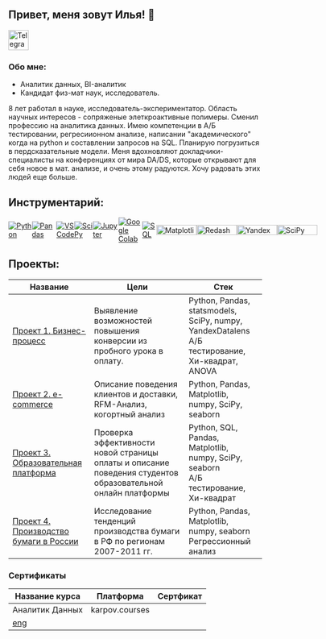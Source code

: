 ## Привет, меня зовут Илья! 👋
<a href="https://t.me/https://t.me/ostapovilya" target="_blank">
    <img src="https://upload.wikimedia.org/wikipedia/commons/8/83/Telegram_2019_Logo.svg" alt="Telegram" style="width: 40px; height: 40px;"/>
</a>

### Обо мне:
 * Аналитик данных, BI-аналитик
 * Кандидат физ-мат наук, исследователь. <span style="color: gray;"></span>
 
 8 лет работал в науке, исследователь-экспериментатор. Область научных интересов - сопряженые элеткроактивные полимеры.
Сменил профессию на аналитика данных. Имею компетенции в А/Б тестировании, регресиионном анализе, написании "академического" когда на python и составлении запросов на SQL.
Планирую погрузиться в пердсказательные модели.
Меня вдохновляют докладчики-специалисты на конференциях от мира DA/DS, которые открывают для себя новое в мат. анализе, и очень этому радуются. Хочу радовать этих людей еще больше.  
 

## Инструментарий:

<div style="display: flex; align-items: center;">   
    <a href="https://www.python.org/" target="_blank">
        <img src="https://img.shields.io/badge/Python-FFD43B?style=for-the-badge&logo=python&logoColor=blue" alt="Python" />
    </a>
    <a href="https://pandas.pydata.org/" target="_blank">
        <img src="https://img.shields.io/badge/Pandas-2C2D72?style=for-the-badge&logo=pandas&logoColor=white" alt="Pandas" />
    </a>
     <a href="https://code.visualstudio.com/" target="_blank">
        <img src="https://img.shields.io/badge/VSCode-0078D4?style=for-the-badge&logo=visual%20studio%20code&logoColor=white" alt="VS Code" />
    </a>    
    <a href="https://www.scipy.org/" target="_blank">
        <img src="https://img.shields.io/badge/SciPy-654FF0?style=for-the-badge&logo=SciPy&logoColor=white" alt="SciPy" />
    </a>
    <a href="https://jupyter.org/" target="_blank">
        <img src="https://img.shields.io/badge/Jupyter-F37626.svg?&style=for-the-badge&logo=Jupyter&logoColor=white" alt="Jupyter" />
    </a>
    <a href="https://colab.research.google.com/" target="_blank">
        <img src="https://img.shields.io/badge/Colab-F9AB00?style=for-the-badge&logo=googlecolab&color=525252" alt="Google Colab" />
    </a>
    <a href="https://www.sql.org/" target="_blank">
        <img src="https://img.shields.io/badge/PostgreSQL-316192?style=for-the-badge&logo=postgresql&logoColor=white" alt="SQL" />
    </a>
     <a href="https://matplotlib.org/" target="_blank">
        <img src="https://matplotlib.org/stable/_static/logo_light.svg" alt="Matplotlib" width="80" height="20" />
    </a>
    <a href="https://redash.io/" target="_blank">
        <img src="https://discuss.redash.io/images/logo_redash.png" alt="Redash" width="80" height="20" />
    </a>
    <a href="https://datalens.yandex/" target="_blank">
        <img src="https://datalens.tech/docs/en/_assets/icon/logo.svg" alt="Yandex Datalens" width="80" height="20" />
    </a>
    <a href="https://www.statsmodels.org/stable/index.html" target="_blank">
        <img src="https://www.statsmodels.org/stable/_images/statsmodels-logo-v2.svg" alt="SciPy" width="80" height="20" />
    </a>
</div>



## Проекты:

| Название | Цели | Стек |
|----------|------|------|
| [Проект 1. Бизнес-процесс](https://github.com/ilya-ostapov/Portfolio/tree/main/Buisness_process_conv) | Выявление возможностей повышения конверсии из пробного урока в оплату. | Python, Pandas, statsmodels, SciPy, numpy, YandexDatalens <br> А/Б тестирование, Хи-квадрат, ANOVA|
| [Проект 2. e-commerce](https://github.com/ilya-ostapov/Portfolio/tree/main/e-commerce) | Описание поведения клиентов и доставки, RFM-Анализ, когортный анализ | Python, Pandas, Matplotlib, numpy, SciPy, seaborn|
| [Проект 3. Образовательная платформа](https://github.com/ilya-ostapov/Portfolio/tree/main/education_platform) | Проверка эффективности новой страницы оплаты и описание поведения студентов образовательной онлайн платформы |Python, SQL, Pandas, Matplotlib, numpy, SciPy, seaborn <br> А/Б тестирование, Хи-квадрат|
| [Проект 4. Производство бумаги в России](https://github.com/ilya-ostapov/Portfolio/tree/main/Paper_Russia) | Исследование тенденций производства бумаги в РФ по регионам 2007-2011 гг. |Python, Pandas, Matplotlib, numpy, seaborn <br> Регрессионный анализ|

### Сертификаты
|Название курса|Платформа|Сертфикат|
|----------|------|------|
|Аналитик Данных|karpov.courses|
    [eng](https://drive.google.com/drive/folders/1gdf1e-bgX23_NnxuuFWCEAXNKtFZlpli)|







<!--
<!--
**ilya-ostapov/ilya-ostapov** is a ✨ _special_ ✨ repository because its `README.md` (this file) appears on your GitHub profile.


Here are some ideas to get you started:

- 🔭 I’m currently working on ...
- 🌱 I’m currently learning ...
- 👯 I’m looking to collaborate on ...
- 🤔 I’m looking for help with ...
- 💬 Ask me about ...
- 📫 How to reach me: ...
- 😄 Pronouns: ...
- ⚡ Fun fact: ...
-->
